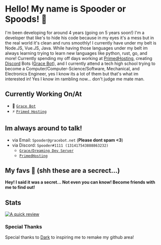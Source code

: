 # Hello! My name is Spooder or Spoods! 👋

  I'm been developing for around 4 years (going on 5 years soon!) I'm a developer that like's to hide his code because in my eyes it's a mess but in the real world it's clean and runs smoothly! I currently have under my belt is Node.JS, Vue.JS, Java. While having those languages under my belt im always learning trying to learn new languages like python, rust, go, and more! Currently spending my off days working at [PrimedHosting](https://primedhosting.com/?from=SpooderGithub), creating [Discord](https://discord.com) Bots ([Grace Bot](https://gracebot.net/?from=SpooderGithub)), and I currently attend a tech high school trying to become a Computer/Computer-Science/Software, Mechanical, and Electronics Engineer, yes I know its a lot of them but that's what im interested in! Yes I know im rambling now... don't judge me mate man.

## Currently Working On/At
- 🤖 [``Grace Bot``](https://gracebot.net/?from=SpooderGithub)
- ⚡ [``Primed Hosting``](https://primedhosting.com/?from=SpooderGithub)

## Im always around to talk!
- via Email: ``Spooder@gracebot.net`` (**Please dont spam <3**)
- via Discord: ``Spooder#1111 (131417543888863232)``
  - [``Grace/Dreaming Dev Server``](https://gracebot.net/support)
  - [``PrimedHosting``](https://primedhosting.com/discord)
  
## My favs 💙 (shh these are a secrect...)
**Hey! I said it was a secret... Not even you can know! Become friends with me to find out!**

## Stats
[![A quick review](https://github-readme-stats.vercel.app/api?username=Dream-cake)](https://github.com/anuraghazra/github-readme-stats)

### Special Thanks
  Special thanks to [Dark](https://github.com/ImDarkDiamond) to inspiring me to remake my github area!


<!--
**Dream-cake/Dream-cake** is a ✨ _special_ ✨ repository because its `README.md` (this file) appears on your GitHub profile.

Here are some ideas to get you started:

- 🔭 I’m currently working on ...
- 🌱 I’m currently learning ...
- 👯 I’m looking to collaborate on ...
- 🤔 I’m looking for help with ...
- 💬 Ask me about ...
- 📫 How to reach me: ...
- 😄 Pronouns: ...
- ⚡ Fun fact: ...
-->
